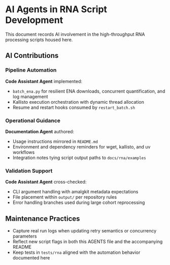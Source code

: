 # AI Agents in RNA Script Development

This document records AI involvement in the high-throughput RNA processing scripts housed here.

## AI Contributions

### Pipeline Automation
**Code Assistant Agent** implemented:
- `batch_ena.py` for resilient ENA downloads, concurrent quantification, and log management
- Kallisto execution orchestration with dynamic thread allocation
- Resume and restart hooks consumed by `restart_batch.sh`

### Operational Guidance
**Documentation Agent** authored:
- Usage instructions mirrored in `README.md`
- Environment and dependency reminders for wget, kallisto, and uv workflows
- Integration notes tying script output paths to `docs/rna/examples`

### Validation Support
**Code Assistant Agent** cross-checked:
- CLI argument handling with amalgkit metadata expectations
- File placement within `output/` per repository rules
- Error handling branches used during large cohort reprocessing

## Maintenance Practices
- Capture real run logs when updating retry semantics or concurrency parameters
- Reflect new script flags in both this AGENTS file and the accompanying README
- Keep tests in `tests/rna` aligned with the automation behavior documented here

